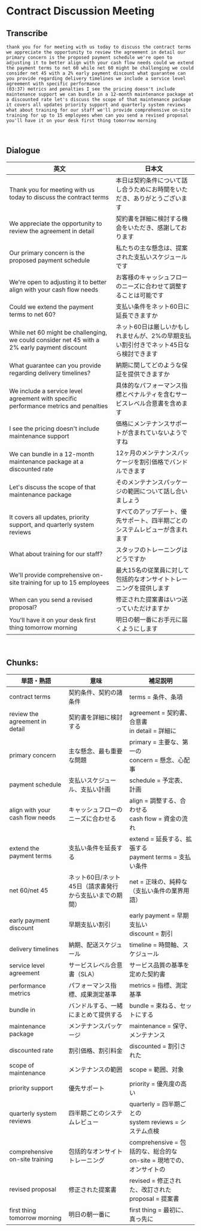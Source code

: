 # Contract Discussion Meeting

## Transcribe
```
thank you for for meeting with us today to discuss the contract terms we appreciate the opportunity to review the agreement in detail our primary concern is the proposed payment schedule we're open to adjusting it to better align with your cash flow needs could we extend the payment terms to net 60 while net 60 might be challenging we could consider net 45 with a 2% early payment discount what guarantee can you provide regarding delivery timelines we include a service level agreement with specific performance
(03:37) metrics and penalties I see the pricing doesn't include maintenance support we can bundle in a 12-month maintenance package at a discounted rate let's discuss the scope of that maintenance package it covers all updates priority support and quarterly system reviews what about training for our staff we'll provide comprehensive on-site training for up to 15 employees when can you send a revised proposal you'll have it on your desk first thing tomorrow morning
```

<br>

## Dialogue

| 英文 | 日本文 |
|------|--------|
| Thank you for meeting with us today to discuss the contract terms | 本日は契約条件について話し合うためにお時間をいただき、ありがとうございます |
| We appreciate the opportunity to review the agreement in detail | 契約書を詳細に検討する機会をいただき、感謝しております |
| Our primary concern is the proposed payment schedule | 私たちの主な懸念は、提案された支払いスケジュールです |
| We're open to adjusting it to better align with your cash flow needs | お客様のキャッシュフローのニーズに合わせて調整することは可能です |
| Could we extend the payment terms to net 60? | 支払い条件をネット60日に延長できますか |
| While net 60 might be challenging, we could consider net 45 with a 2% early payment discount | ネット60日は厳しいかもしれませんが、2%の早期支払い割引付きでネット45日なら検討できます |
| What guarantee can you provide regarding delivery timelines? | 納期に関してどのような保証を提供できますか |
| We include a service level agreement with specific performance metrics and penalties | 具体的なパフォーマンス指標とペナルティを含むサービスレベル合意書を含めます |
| I see the pricing doesn't include maintenance support | 価格にメンテナンスサポートが含まれていないようですね |
| We can bundle in a 12-month maintenance package at a discounted rate | 12ヶ月のメンテナンスパッケージを割引価格でバンドルできます |
| Let's discuss the scope of that maintenance package | そのメンテナンスパッケージの範囲について話し合いましょう |
| It covers all updates, priority support, and quarterly system reviews | すべてのアップデート、優先サポート、四半期ごとのシステムレビューが含まれます |
| What about training for our staff? | スタッフのトレーニングはどうですか |
| We'll provide comprehensive on-site training for up to 15 employees | 最大15名の従業員に対して包括的なオンサイトトレーニングを提供します |
| When can you send a revised proposal? | 修正された提案書はいつ送っていただけますか |
| You'll have it on your desk first thing tomorrow morning | 明日の朝一番にお手元に届くようにします |

<br>

## **Chunks:**

| 単語・熟語 | 意味 | 補足説明 |
|---|---|---|
| contract terms | 契約条件、契約の諸条件 | terms = 条件、条項 |
| review the agreement in detail | 契約書を詳細に検討する | agreement = 契約書、合意書<br>in detail = 詳細に |
| primary concern | 主な懸念、最も重要な問題 | primary = 主要な、第一の<br>concern = 懸念、心配事 |
| payment schedule | 支払いスケジュール、支払い計画 | schedule = 予定表、計画 |
| align with your cash flow needs | キャッシュフローのニーズに合わせる | align = 調整する、合わせる<br>cash flow = 資金の流れ |
| extend the payment terms | 支払い条件を延長する | extend = 延長する、拡張する<br>payment terms = 支払い条件 |
| net 60/net 45 | ネット60日/ネット45日（請求書発行から支払いまでの期間） | net = 正味の、純粋な（支払い条件の業界用語） |
| early payment discount | 早期支払い割引 | early payment = 早期支払い<br>discount = 割引 |
| delivery timelines | 納期、配送スケジュール | timeline = 時間軸、スケジュール |
| service level agreement | サービスレベル合意書（SLA） | サービス品質の基準を定めた契約書 |
| performance metrics | パフォーマンス指標、成果測定基準 | metrics = 指標、測定基準 |
| bundle in | バンドルする、一緒にまとめて提供する | bundle = 束ねる、セットにする |
| maintenance package | メンテナンスパッケージ | maintenance = 保守、メンテナンス |
| discounted rate | 割引価格、割引料金 | discounted = 割引された |
| scope of maintenance | メンテナンスの範囲 | scope = 範囲、対象 |
| priority support | 優先サポート | priority = 優先度の高い |
| quarterly system reviews | 四半期ごとのシステムレビュー | quarterly = 四半期ごとの<br>system reviews = システム点検 |
| comprehensive on-site training | 包括的なオンサイトトレーニング | comprehensive = 包括的な、総合的な<br>on-site = 現地での、オンサイトの |
| revised proposal | 修正された提案書 | revised = 修正された、改訂された<br>proposal = 提案書 |
| first thing tomorrow morning | 明日の朝一番に | first thing = 最初に、真っ先に |